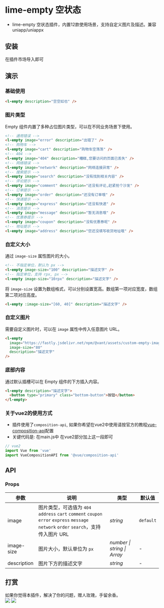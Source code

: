 # lime-empty 空状态
- lime-empty 空状态插件，内置12款使用场景，支持自定义图片及描述。兼容uniapp/uniappx

## 安装
在插件市场导入即可

## 演示
### 基础使用

```html
<l-empty description="空空如也" />
```

### 图片类型
Empty 组件内置了多种占位图片类型，可以在不同业务场景下使用。

```html
<!-- 通用错误 -->
<l-empty image="error" description="出错了" />
<!-- 购物车 -->
<l-empty image="cart" description="购物车空荡荡" />
<!-- 404 -->
<l-empty image="404" description="糟糕,您要访问的页面已丢失" />
<!-- 网络错误 -->
<l-empty image="network" description="网络连接异常" />
<!-- 搜索提示 -->
<l-empty image="search" description="没有找到相关内容" />
<!-- 评论提示 -->
<l-empty image="comment" description="还没有评论,赶紧抢个沙发" />
<!-- 订单提示 -->
<l-empty image="order" description="还没有订单哦" />
<!-- 快递提示 -->
<l-empty image="express" description="还没有快递" />
<!-- 消息提示 -->
<l-empty image="message" description="暂无消息哦" />
<!-- 优惠券提示 -->
<l-empty image="coupon" description="没有优惠券呢" />
<!-- 地址提示 -->
<l-empty image="address" description="您还没填写收货地址哦" />
```

### 自定义大小
通过 `image-size` 属性图片的大小。

```html
<!-- 不指定单位，默认为 px -->
<l-empty image-size="100" description="描述文字" />
<!-- 指定单位，支持 rpx, px -->
<l-empty image-size="10rpx" description="描述文字" />
```

将 `image-size` 设置为数组格式，可以分别设置宽高。数组第一项对应宽度，数组第二项对应高度。

```html
<l-empty :image-size="[60, 40]" description="描述文字" />
```

### 自定义图片
需要自定义图片时，可以在 `image` 属性中传入任意图片 URL。

```html
<l-empty
  image="https://fastly.jsdelivr.net/npm/@vant/assets/custom-empty-image.png"
  image-size="80"
  description="描述文字"
/>
```

### 底部内容
通过默认插槽可以在 Empty 组件的下方插入内容。

```html
<l-empty description="描述文字">
  <button type="primary" class="bottom-button">按钮</button>
</l-empty>
```


### 关于vue2的使用方式
- 插件使用了`composition-api`, 如果你希望在vue2中使用请按官方的教程[vue-composition-api](https://uniapp.dcloud.net.cn/tutorial/vue-composition-api.html)配置
- 关键代码是: 在main.js中 在vue2部分加上这一段即可

```js
// vue2
import Vue from 'vue'
import VueCompositionAPI from '@vue/composition-api'
```

## API

### Props

| 参数 | 说明 | 类型 | 默认值 |
| --- | --- | --- | --- |
| image | 图片类型，可选值为 `404` `address` `cart` `comment` `coupon` `error` `express` `message` `network` `order` `search`，支持传入图片 URL | _string_ | `default` |
| image-size | 图片大小，默认单位为 `px` | _number \| string \| Array_ | - |
| description | 图片下方的描述文字 | _string_ | - |

## 打赏

如果你觉得本插件，解决了你的问题，赠人玫瑰，手留余香。  
![](https://testingcf.jsdelivr.net/gh/liangei/image@1.9/alipay.png)
![](https://testingcf.jsdelivr.net/gh/liangei/image@1.9/wpay.png)